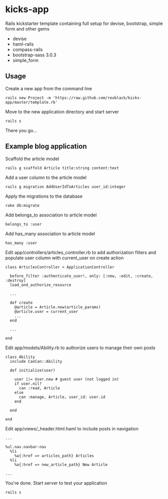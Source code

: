 kicks-app
=========

Rails kickstarter template containing full setup for devise, bootstrap, simple form and other gems

* devise
* haml-rails
* compass-rails
* bootstrap-sass 3.0.3
* simple_form

Usage
-----

Create a new app from the command line
```
rails new Project -m 'https://raw.github.com/rexblack/kicks-app/master/template.rb'
```

Move to the new application directory and start server
```
rails s
```

There you go...


Example blog application
------------------------

Scaffold the article model
```
rails g scaffold Article title:string content:text
```

Add a user column to the article model
```
rails g migration AddUserIdToArticles user_id:integer
```

Apply the migrations to the database
```
rake db:migrate
```

Add belongs_to association to article model
```
belongs_to :user
```

Add has_many association to article model
```
has_many :user
```

Edit app/controllers/articles_controller.rb to add authorization filters and populate user column with current_user on create action
```
class ArticlesController < ApplicationController
  
  before_filter :authenticate_user!, only: [:new, :edit, :create, :destroy]
  load_and_authorize_resource

  ...

  def create
    @article = Article.new(article_params)
    @article.user = current_user
    ...
  end

  ...

end

```


Edit app/models/Ability.rb to authorize users to manage their own posts
```
class Ability
  include CanCan::Ability

  def initialize(user)
    
    user ||= User.new # guest user (not logged in)
    if user.nil?
      can :read, Article
    else
      can :manage, Article, user_id: user.id
    end
  
  end

end
```


Edit app/views/_header.html.haml to include posts in navigation
```
...

%ul.nav.navbar-nav
  %li
    %a{:href => articles_path} Articles
  %li
    %a{:href => new_article_path} New Article
    
...
```

You're done. Start server to test your application
```
rails s
```






